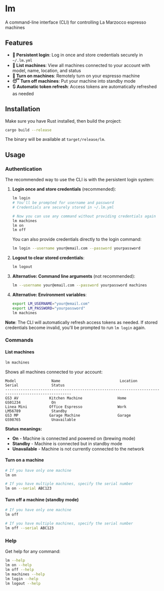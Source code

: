 # lm

A command-line interface (CLI) for controlling La Marzocco espresso machines

## Features

- **🔑 Persistent login**: Log in once and store credentials securely in `~/.lm.yml`
- **📜 List machines**: View all machines connected to your account with model, name, location, and status
- **🔋 Turn on machines**: Remotely turn on your espresso machine  
- **😴 Turn off machines**: Put your machine into standby mode
- **🔃 Automatic token refresh**: Access tokens are automatically refreshed as needed

## Installation

Make sure you have Rust installed, then build the project:

```bash
cargo build --release
```

The binary will be available at `target/release/lm`.

## Usage

### Authentication

The recommended way to use the CLI is with the persistent login system:

1. **Login once and store credentials** (recommended):
   ```bash
   lm login
   # You'll be prompted for username and password
   # Credentials are securely stored in ~/.lm.yml
   
   # Now you can use any command without providing credentials again
   lm machines
   lm on
   lm off
   ```

   You can also provide credentials directly to the login command:
   ```bash
   lm login --username your@email.com --password yourpassword
   ```

2. **Logout to clear stored credentials**:
   ```bash
   lm logout
   ```

3. **Alternative: Command line arguments** (not recommended):
   ```bash
   lm --username your@email.com --password yourpassword machines
   ```

4. **Alternative: Environment variables**:
   ```bash
   export LM_USERNAME="your@email.com"
   export LM_PASSWORD="yourpassword"
   lm machines
   ```

**Note**: The CLI will automatically refresh access tokens as needed. If stored credentials become invalid, you'll be prompted to run `lm login` again.

### Commands

#### List machines
```bash
lm machines
```

Shows all machines connected to your account:
```
Model                Name                           Location             Serial               Status    
----------------------------------------------------------------------------------------------------
GS3 AV              Kitchen Machine                Home                 GS01234              On        
Linea Mini          Office Espresso                Work                 LM56789              Standby   
GS3 MP              Garage Machine                 Garage               GS98765              Unavailable
```

**Status meanings:**
- **On** - Machine is connected and powered on (brewing mode)
- **Standby** - Machine is connected but in standby mode
- **Unavailable** - Machine is not currently connected to the network

#### Turn on a machine
```bash
# If you have only one machine
lm on

# If you have multiple machines, specify the serial number
lm on --serial ABC123
```

#### Turn off a machine (standby mode)
```bash
# If you have only one machine
lm off

# If you have multiple machines, specify the serial number
lm off --serial ABC123
```

### Help

Get help for any command:
```bash
lm --help
lm on --help
lm off --help
lm machines --help
lm login --help
lm logout --help
```